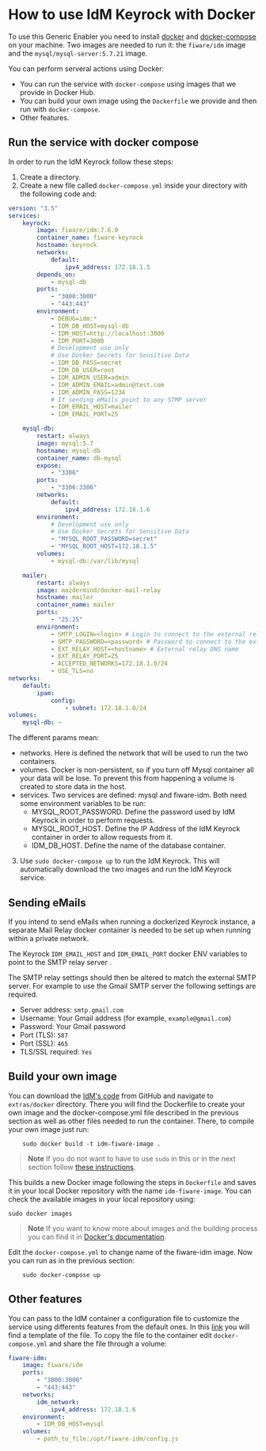 # How to use IdM Keyrock with Docker

To use this Generic Enabler you need to install
[docker](https://docs.docker.com/installation/) and
[docker-compose](https://docs.docker.com/compose/install/) on your machine. Two
images are needed to run it: the `fiware/idm` image and the
`mysql/mysql-server:5.7.21` image.

You can perform serveral actions using Docker:

-   You can run the service with `docker-compose` using images that we provide
    in Docker Hub.
-   You can build your own image using the `Dockerfile` we provide and then run
    with `docker-compose`.
-   Other features.

## Run the service with docker compose

In order to run the IdM Keyrock follow these steps:

1.  Create a directory.
2.  Create a new file called `docker-compose.yml` inside your directory with the
    following code and:

```yml
version: "3.5"
services:
    keyrock:
        image: fiware/idm:7.6.0
        container_name: fiware-keyrock
        hostname: keyrock
        networks:
            default:
                ipv4_address: 172.18.1.5
        depends_on:
            - mysql-db
        ports:
            - "3000:3000"
            - "443:443"
        environment:
            - DEBUG=idm:*
            - IDM_DB_HOST=mysql-db
            - IDM_HOST=http://localhost:3000
            - IDM_PORT=3000
            # Development use only
            # Use Docker Secrets for Sensitive Data
            - IDM_DB_PASS=secret
            - IDM_DB_USER=root
            - IDM_ADMIN_USER=admin
            - IDM_ADMIN_EMAIL=admin@test.com
            - IDM_ADMIN_PASS=1234
            # If sending eMails point to any STMP server
            - IDM_EMAIL_HOST=mailer
            - IDM_EMAIL_PORT=25

    mysql-db:
        restart: always
        image: mysql:5.7
        hostname: mysql-db
        container_name: db-mysql
        expose:
            - "3306"
        ports:
            - "3306:3306"
        networks:
            default:
                ipv4_address: 172.18.1.6
        environment:
            # Development use only
            # Use Docker Secrets for Sensitive Data
            - "MYSQL_ROOT_PASSWORD=secret"
            - "MYSQL_ROOT_HOST=172.18.1.5"
        volumes:
            - mysql-db:/var/lib/mysql

    mailer:
        restart: always
        image: mazdermind/docker-mail-relay
        hostname: mailer
        container_name: mailer
        ports:
            - "25:25"
        environment:
            - SMTP_LOGIN=<login> # Login to connect to the external relay
            - SMTP_PASSWORD=<password> # Password to connect to the external relay
            - EXT_RELAY_HOST=<hostname> # External relay DNS name
            - EXT_RELAY_PORT=25
            - ACCEPTED_NETWORKS=172.18.1.0/24
            - USE_TLS=no
networks:
    default:
        ipam:
            config:
                - subnet: 172.18.1.0/24
volumes:
    mysql-db: ~
```

The different params mean:

-   networks. Here is defined the network that will be used to run the two
    containers.
-   volumes. Docker is non-persistent, so if you turn off Mysql container all
    your data will be lose. To prevent this from happening a volume is created
    to store data in the host.
-   services. Two services are defined: mysql and fiware-idm. Both need some
    environment variables to be run:
    -   MYSQL_ROOT_PASSWORD. Define the password used by IdM Keyrock in order to
        perform requests.
    -   MYSQL_ROOT_HOST. Define the IP Address of the IdM Keyrock container in
        order to allow requests from it.
    -   IDM_DB_HOST. Define the name of the database container.

3.  Use `sudo docker-compose up` to run the IdM Keyrock. This will automatically
    download the two images and run the IdM Keyrock service.

## Sending eMails

If you intend to send eMails when running a dockerized Keyrock instance, a
separate Mail Relay docker container is needed to be set up when running within
a private network.

The Keyrock `IDM_EMAIL_HOST` and `IDM_EMAIL_PORT` docker ENV variables to point
to the SMTP relay server .

The SMTP relay settings should then be altered to match the external SMTP
server. For example to use the Gmail SMTP server the following settings are
required.

-   Server address: `smtp.gmail.com`
-   Username: Your Gmail address (for example, `example@gmail.com`)
-   Password: Your Gmail password
-   Port (TLS): `587`
-   Port (SSL): `465`
-   TLS/SSL required: `Yes`

## Build your own image

You can download the [IdM's code](https://github.com/ging/fiware-idm) from
GitHub and navigate to `extras/docker` directory. There you will find the
Dockerfile to create your own image and the docker-compose.yml file described in
the previous section as well as other files needed to run the container. There,
to compile your own image just run:

```console
    sudo docker build -t idm-fiware-image .
```

> **Note** If you do not want to have to use `sudo` in this or in the next
> section follow
> [these instructions](https://docs.docker.com/installation/ubuntulinux/#create-a-docker-group).

This builds a new Docker image following the steps in `Dockerfile` and saves it
in your local Docker repository with the name `idm-fiware-image`. You can check
the available images in your local repository using:

```console
sudo docker images
```

> **Note** If you want to know more about images and the building process you
> can find it in
> [Docker's documentation](https://docs.docker.com/userguide/dockerimages/).

Edit the `docker-compose.yml` to change name of the fiware-idm image. Now you
can run as in the previous section:

```console
    sudo docker-compose up
```

## Other features

You can pass to the IdM container a configuration file to customize the service
using differents features from the default ones. In this
[link](https://github.com/ging/fiware-idm/blob/master/config.js.template) you
will find a template of the file. To copy the file to the container edit
`docker-compose.yml` and share the file through a volume:

```yml
fiware-idm:
    image: fiware/idm
    ports:
        - "3000:3000"
        - "443:443"
    networks:
        idm_network:
            ipv4_address: 172.18.1.6
    environment:
        - IDM_DB_HOST=mysql
    volumes:
        - path_to_file:/opt/fiware-idm/config.js
```
